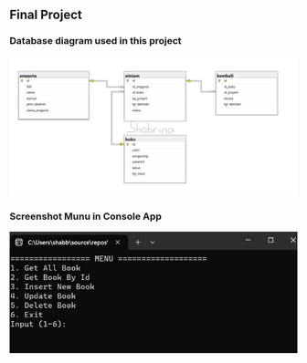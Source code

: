 ## Final Project

### Database diagram used in this project
![diagram](./Images/database_diagram.jpg)

### Screenshot Munu in Console App

![menu console app](./Images/result.jpg)
